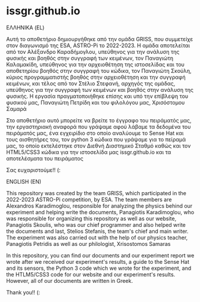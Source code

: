 # issgr.github.io

ΕΛΛΗΝΙΚΑ (EL)

Αυτή το αποθετήριο δημιουργήθηκε από την ομάδα GRISS, που συμμετείχε στον διαγωνισμό της ESA, ASTRO-Pi το 2022-2023. Η ομάδα αποτελείται από τον Αλέξανδρο Καραδήμογλου,
υπεύθηνος για την ανάλυση της φυσικής και βοηθός στην συγγραφή των κειμένων, τον Παναγιώτη Καλαμακίδη, υπεύθηνος για την αρχειοθέτηση της ιστοσελίδας και του αποθετηρίου
βοηθός στην συγγραφή του κώδικα, τον Παναγιώτη Σκούλη, κύριος προγραμματιστής βοηθός στην αρχειοθέτηση και την συγγραφή κειμένων, και τέλος από τον Στέλιο Στεφανή, αρχηγός
της ομάδας, υπεύθηνος για την συγγραφή των κειμένων και βοηθός στην ανάλυση της φυσικής. Η εργασία πραγματοποιήθηκε επίσης και υπό την επίβλεψη του φυσικού μας, Παναγιώτη Πετρίδη
και του φιλολόγου μας, Χρισόστομου Σαμαρά

Στο αποθετήριο αυτό μπορείτε να βρείτε το έγγραφο του πειράματός μας, την εργαστηριακή αναφορά που γράψαμε αφού λάβαμε τα δεδομένα του πειράματός μας, ένα εγχειρίδιο στο οποίο
αναλύουμε το Sense Hat και τους αισθητήρες του, τον python 3 κώδικα που γράψαμε για το πείραμά μας, το οποίο εκτελέστηκε στον Διεθνή Διαστημικό Σταθμό καθώς και τον HTML5/CSS3
κώδικα για την ιστοσελίδα μας issgr.github.io και τα αποτελέσματα του πειράματος

Σας ευχαριστούμε!! (:

ENGLISH (EN)

This repository was created by the team GRISS, which participated in the 2022-2023 ASTRO-Pi competition, by ESA. The team members are Alexandros Karadimoglou, responsible for
analyzing the physics behind our experiment and helping write the documents, Panagiotis Karadimoglou, who was responsible for organizing this repository as well as our
website, Panagiotis Skoulis, who was our chief programmer and also helped write the documents and last, Stelios Stefanis, the team's chief and main writer. The experiment was also
carried out with the help of our physics teacher, Panagiotis Petridis as well as our philologist, Xrisostomos Samaras

In this repository, you can find our documents and our experiment report we wrote after we received our experiment's results, a guide to the Sense Hat and its sensors,
the Python 3 code which we wrote for the experiment, and the HTLM5/CSS3 code for our website and our experiment's results. However, all of our documents are written in Greek.

Thank you!! (:
